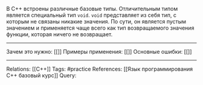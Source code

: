 В C++ встроены различные базовые типы. Отличительным типом является специальный тип `void`. `void` представляет из себя тип, с которым не связаны никакие значения. По сути, он является пустым значением и применяется чаще всего как тип возвращаемого значения функции, которая ничего не возвращает. 


___
Зачем это нужно: [[]] 
Примеры применения: [[]] 
Основные ошибки: [[]]
___
Relations: [[C++]] 
Tags: #practice 
References: [[Язык программирования C++ базовый курс]] 
Query: 